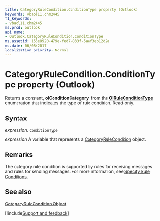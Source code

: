 ```yaml
---
title: CategoryRuleCondition.ConditionType property (Outlook)
keywords: vbaol11.chm2445
f1_keywords:
- vbaol11.chm2445
ms.prod: outlook
api_name:
- Outlook.CategoryRuleCondition.ConditionType
ms.assetid: 155e8920-479e-fed7-833f-5aaf3eb12d2a
ms.date: 06/08/2017
localization_priority: Normal
---
```



# CategoryRuleCondition.ConditionType property (Outlook)

Returns a constant,  **olConditionCategory**, from the **[OlRuleConditionType](Outlook.OlRuleConditionType.md)** enumeration that indicates the type of rule condition. Read-only.


## Syntax

_expression_. `ConditionType`

_expression_ A variable that represents a [CategoryRuleCondition](Outlook.CategoryRuleCondition.md) object.


## Remarks

The category rule condition is supported by rules for receiving messages and rules for sending messages. For more information, see [Specify Rule Conditions](../outlook/How-to/Rules/specifying-rule-conditions.md).


## See also


[CategoryRuleCondition Object](Outlook.CategoryRuleCondition.md)

[!include[Support and feedback](~/includes/feedback-boilerplate.md)]